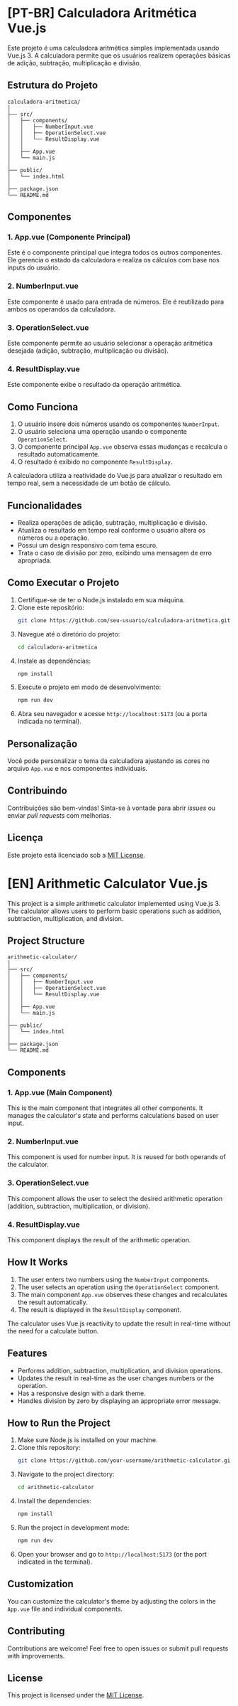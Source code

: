 
# [PT-BR] Calculadora Aritmética Vue.js

Este projeto é uma calculadora aritmética simples implementada usando Vue.js 3. A calculadora permite que os usuários realizem operações básicas de adição, subtração, multiplicação e divisão.

## Estrutura do Projeto

```
calculadora-aritmetica/
│
├── src/
│   ├── components/
│   │   ├── NumberInput.vue
│   │   ├── OperationSelect.vue
│   │   └── ResultDisplay.vue
│   │
│   ├── App.vue
│   └── main.js
│
├── public/
│   └── index.html
│
├── package.json
└── README.md
```

## Componentes

### 1. App.vue (Componente Principal)
Este é o componente principal que integra todos os outros componentes. Ele gerencia o estado da calculadora e realiza os cálculos com base nos inputs do usuário.

### 2. NumberInput.vue
Este componente é usado para entrada de números. Ele é reutilizado para ambos os operandos da calculadora.

### 3. OperationSelect.vue
Este componente permite ao usuário selecionar a operação aritmética desejada (adição, subtração, multiplicação ou divisão).

### 4. ResultDisplay.vue
Este componente exibe o resultado da operação aritmética.

## Como Funciona

1. O usuário insere dois números usando os componentes `NumberInput`.
2. O usuário seleciona uma operação usando o componente `OperationSelect`.
3. O componente principal `App.vue` observa essas mudanças e recalcula o resultado automaticamente.
4. O resultado é exibido no componente `ResultDisplay`.

A calculadora utiliza a reatividade do Vue.js para atualizar o resultado em tempo real, sem a necessidade de um botão de cálculo.

## Funcionalidades

- Realiza operações de adição, subtração, multiplicação e divisão.
- Atualiza o resultado em tempo real conforme o usuário altera os números ou a operação.
- Possui um design responsivo com tema escuro.
- Trata o caso de divisão por zero, exibindo uma mensagem de erro apropriada.

## Como Executar o Projeto

1. Certifique-se de ter o Node.js instalado em sua máquina.  
2. Clone este repositório:  
   ```bash
   git clone https://github.com/seu-usuario/calculadora-aritmetica.git
   ```  
3. Navegue até o diretório do projeto:  
   ```bash
   cd calculadora-aritmetica
   ```  
4. Instale as dependências:  
   ```bash
   npm install
   ```  
5. Execute o projeto em modo de desenvolvimento:  
   ```bash
   npm run dev
   ```  
6. Abra seu navegador e acesse `http://localhost:5173` (ou a porta indicada no terminal).

## Personalização

Você pode personalizar o tema da calculadora ajustando as cores no arquivo `App.vue` e nos componentes individuais.

## Contribuindo

Contribuições são bem-vindas! Sinta-se à vontade para abrir *issues* ou enviar *pull requests* com melhorias.

## Licença

Este projeto está licenciado sob a [MIT License](https://opensource.org/licenses/MIT).


# [EN] Arithmetic Calculator Vue.js

This project is a simple arithmetic calculator implemented using Vue.js 3. The calculator allows users to perform basic operations such as addition, subtraction, multiplication, and division.

## Project Structure

```
arithmetic-calculator/
│
├── src/
│   ├── components/
│   │   ├── NumberInput.vue
│   │   ├── OperationSelect.vue
│   │   └── ResultDisplay.vue
│   │
│   ├── App.vue
│   └── main.js
│
├── public/
│   └── index.html
│
├── package.json
└── README.md
```

## Components

### 1. App.vue (Main Component)
This is the main component that integrates all other components. It manages the calculator's state and performs calculations based on user input.

### 2. NumberInput.vue
This component is used for number input. It is reused for both operands of the calculator.

### 3. OperationSelect.vue
This component allows the user to select the desired arithmetic operation (addition, subtraction, multiplication, or division).

### 4. ResultDisplay.vue
This component displays the result of the arithmetic operation.

## How It Works

1. The user enters two numbers using the `NumberInput` components.
2. The user selects an operation using the `OperationSelect` component.
3. The main component `App.vue` observes these changes and recalculates the result automatically.
4. The result is displayed in the `ResultDisplay` component.

The calculator uses Vue.js reactivity to update the result in real-time without the need for a calculate button.

## Features

- Performs addition, subtraction, multiplication, and division operations.
- Updates the result in real-time as the user changes numbers or the operation.
- Has a responsive design with a dark theme.
- Handles division by zero by displaying an appropriate error message.

## How to Run the Project

1. Make sure Node.js is installed on your machine.  
2. Clone this repository:  
   ```bash
   git clone https://github.com/your-username/arithmetic-calculator.git
   ```  
3. Navigate to the project directory:  
   ```bash
   cd arithmetic-calculator
   ```  
4. Install the dependencies:  
   ```bash
   npm install
   ```  
5. Run the project in development mode:  
   ```bash
   npm run dev
   ```  
6. Open your browser and go to `http://localhost:5173` (or the port indicated in the terminal).

## Customization

You can customize the calculator's theme by adjusting the colors in the `App.vue` file and individual components.

## Contributing

Contributions are welcome! Feel free to open issues or submit pull requests with improvements.

## License

This project is licensed under the [MIT License](https://opensource.org/licenses/MIT).

